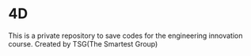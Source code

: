 # 4D
This is a private repository to save codes for the engineering innovation course.
Created by TSG(The Smartest Group)
